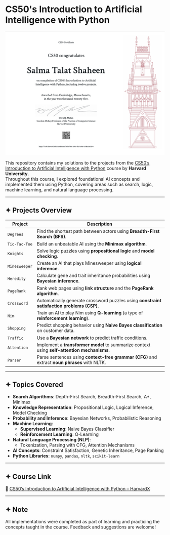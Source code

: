 # CS50's Introduction to Artificial Intelligence with Python

<p align="center">
  <img src="https://github.com/Salma-Talat-Shaheen/CS50s-Introduction-to-Artificial-Intelligence-with-Python/blob/main/Certificate/CS50AI_Salma.png" alt="Alt Text" width="600"/>
</p>

This repository contains my solutions to the projects from the [CS50’s Introduction to Artificial Intelligence with Python](https://cs50.harvard.edu/ai/) course by **Harvard University**.  
Throughout this course, I explored foundational AI concepts and implemented them using Python, covering areas such as search, logic, machine learning, and natural language processing.

---

## ✦ Projects Overview

| Project         | Description |
|-----------------|-------------|
| `Degrees`       | Find the shortest path between actors using **Breadth-First Search (BFS)**. |
| `Tic-Tac-Toe`   | Build an unbeatable AI using the **Minimax algorithm**. |
| `Knights`       | Solve logic puzzles using **propositional logic** and **model checking**. |
| `Minesweeper`   | Create an AI that plays Minesweeper using **logical inference**. |
| `Heredity`      | Calculate gene and trait inheritance probabilities using **Bayesian inference**. |
| `PageRank`      | Rank web pages using **link structure** and the **PageRank algorithm**. |
| `Crossword`     | Automatically generate crossword puzzles using **constraint satisfaction problems (CSP)**. |
| `Nim`           | Train an AI to play Nim using **Q-learning** (a type of **reinforcement learning**). |
| `Shopping`      | Predict shopping behavior using **Naive Bayes classification** on customer data. |
| `Traffic`       | Use a **Bayesian network** to predict traffic conditions. |
| `Attention`     | Implement a **transformer model** to summarize context using **self-attention mechanisms**. |
| `Parser`        | Parse sentences using **context-free grammar (CFG)** and extract **noun phrases** with NLTK. |
---

## ✦ Topics Covered

- **Search Algorithms**: Depth-First Search, Breadth-First Search, A*, Minimax
- **Knowledge Representation**: Propositional Logic, Logical Inference, Model Checking
- **Probability and Inference**: Bayesian Networks, Probabilistic Reasoning
- **Machine Learning**:
  - **Supervised Learning**: Naive Bayes Classifier
  - **Reinforcement Learning**: Q-Learning
- **Natural Language Processing (NLP)**:
  - Tokenization, Parsing with CFG, Attention Mechanisms
- **AI Concepts**: Constraint Satisfaction, Genetic Inheritance, Page Ranking
- **Python Libraries**: `numpy`, `pandas`, `nltk`, `scikit-learn`

---

## ✦  Course Link

🔗 [CS50’s Introduction to Artificial Intelligence with Python – HarvardX](https://cs50.harvard.edu/ai/)

---

## ✦ Note

All implementations were completed as part of learning and practicing the concepts taught in the course. Feedback and suggestions are welcome!

